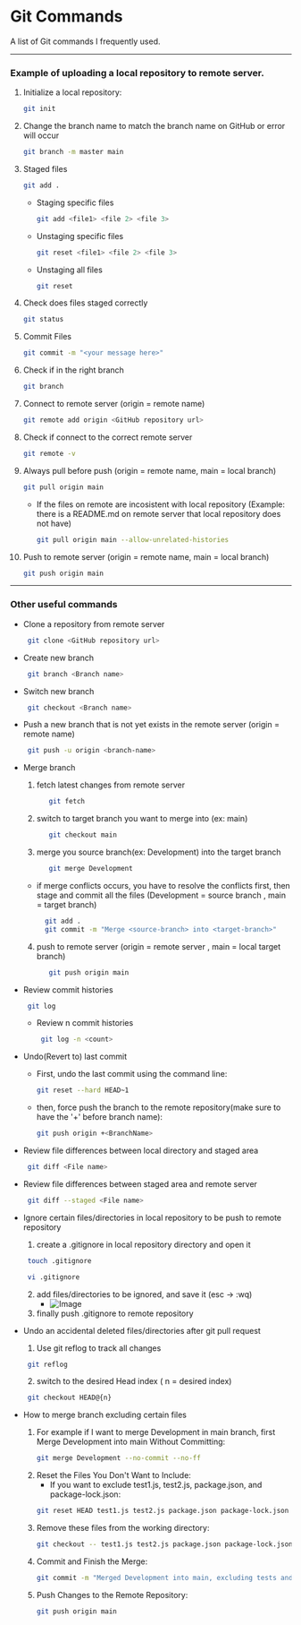 # Git Commands
A list of Git commands I frequently used.

---

### Example of uploading a local repository to remote server.
  1. Initialize a local repository: 
      ```bash
      git init
      ```
  2.  Change the branch name to match the branch name on GitHub or error will occur
      ```bash
      git branch -m master main
      ``` 
  3.  Staged files
      ```bash
      git add .
      ``` 
      - Staging specific files
        ```bash
        git add <file1> <file 2> <file 3>
        ``` 
      - Unstaging specific files
        ```bash
        git reset <file1> <file 2> <file 3>
        ``` 
      - Unstaging all files
        ```bash
        git reset
        ``` 
  4.  Check does files staged correctly
      ```bash
      git status
      ``` 
  5.  Commit Files
      ```bash
      git commit -m "<your message here>"
      ``` 
  6.  Check if in the right branch
      ```bash
      git branch
      ``` 
  7.  Connect to remote server (origin = remote name)
      ```bash
      git remote add origin <GitHub repository url>
      ```     
  8.  Check if connect to the correct remote server
      ```bash
      git remote -v
      ```  
  9.  Always pull before push (origin = remote name, main = local branch)
      ```bash
      git pull origin main
      ``` 
      - If the files on remote are incosistent with local repository (Example: there is a README.md on remote server that local repository does not have)
        ```bash
        git pull origin main --allow-unrelated-histories
        ``` 
  10. Push to remote server (origin = remote name, main = local branch)
      ```bash
      git push origin main
      ``` 
---
### Other useful commands
  - Clone a repository from remote server
    ```bash
     git clone <GitHub repository url>
    ``` 
  - Create new branch
    ```bash
     git branch <Branch name>
    ``` 
  - Switch new branch
    ```bash
     git checkout <Branch name>
    ``` 
  - Push a new branch that is not yet exists in the remote server (origin = remote name)
    ```bash
     git push -u origin <branch-name>
    ``` 
  - Merge branch
    1. fetch latest changes from remote server
       ```bash
          git fetch
        ```
    2. switch to target branch you want to merge into (ex: main)
       ```bash
          git checkout main
        ```
    3. merge you source branch(ex: Development) into the target branch 
       ```bash
          git merge Development
        ```
      - if merge conflicts occurs, you have to resolve the conflicts first, then stage and commit all the files (Development = source branch , main = target branch)
        ```bash
          git add .
          git commit -m "Merge <source-branch> into <target-branch>"
        ```
    4. push to remote server (origin = remote server , main = local target branch)
       ```bash
          git push origin main
        ```
  - Review commit histories
    ```bash
     git log
    ``` 
    - Review n commit histories
      ```bash
       git log -n <count>
      ```
  - Undo(Revert to) last commit
    - First, undo the last commit using the command line:
      ```bash
      git reset --hard HEAD~1
      ```
    - then, force push the branch to the remote repository(make sure to have the '+' before branch name):
      ```bash
      git push origin +<BranchName>
      ```
  - Review file differences between local directory and staged area
    ```bash
     git diff <File name>
    ``` 
  - Review file differences between staged area and remote server
    ```bash
     git diff --staged <File name>
    ``` 
  - Ignore certain files/directories in local repository to be push to remote repository
    1. create a .gitignore in local repository directory and open it
    ```bash
     touch .gitignore
    ``` 
    ```bash
     vi .gitignore
    ``` 
    2. add files/directories to be ignored, and save it (esc -> :wq) 
       - ![Image](/Images/gitIgnoreTutorial.png)
    3. finally push .gitignore to remote repository  

  - Undo an accidental deleted files/directories after git pull request
    1.  Use git reflog to track all changes
    ```bash
     git reflog
    ``` 
    2.  switch to the desired Head index ( n = desired index)
    ```bash
     git checkout HEAD@{n}
    ```
  - How to merge branch excluding certain files
    1. For example if I want to merge Development in main branch, first Merge Development into main Without Committing:
       ```bash
       git merge Development --no-commit --no-ff
       ```
    2. Reset the Files You Don't Want to Include:
       - If you want to exclude test1.js, test2.js, package.json, and package-lock.json:
       ```bash
       git reset HEAD test1.js test2.js package.json package-lock.json
       ```
    3. Remove these files from the working directory:
       ```bash
       git checkout -- test1.js test2.js package.json package-lock.json
       ```
    4. Commit and Finish the Merge:
       ```bash
       git commit -m "Merged Development into main, excluding tests and package files"
       ```
    5. Push Changes to the Remote Repository:
       ```bash
       git push origin main
       ```
